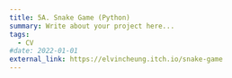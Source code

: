 ```yaml
---
title: 5A. Snake Game (Python)
summary: Write about your project here...
tags:
  - CV
#date: 2022-01-01
external_link: https://elvincheung.itch.io/snake-game
---
```

